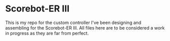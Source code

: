 # Scorebot-ER III
This is my repo for the custom controller I've been designing and assembling for the Scorebot-ER III.
All files here are to be considered a work in progress as they are far from perfect.
